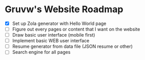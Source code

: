 # Gruvw's Website Roadmap

- [X] Set up Zola generator with Hello World page
- [ ] Figure out every pages or content that I want on the website
- [ ] Draw basic user interface (mobile first)
- [ ] Implement basic WEB user interface
- [ ] Resume generator from data file (JSON resume or other)
- [ ] Search engine for all pages

